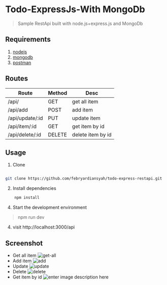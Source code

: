 
# Todo-ExpressJs-With MongoDb
> Sample RestApi built with node.js+express.js and MongoDb

## Requirements
1. [nodejs](https://nodejs.org/)
2. [mongodb](https://www.mongodb.com/)
3. [postman](https://www.postman.com/)

## Routes

|Route|Method  |Desc|
|--|--|--|
| /api/ |GET  | get all item |
| /api/add |POST  | add item |
| /api/update/:id |PUT  | update item |
| /api/item/:id |GET  | get item by id |
| /api/delete/:id |DELETE  | delete item by id |  

## Usage

1. Clone

```bash

git clone https://github.com/febryardiansyah/todo-express-restapi.git

```

2. Install dependencies
```bash
    npm install
```

4. Start the development environment

> npm run dev

4. visit http://localhost:3000/api


## Screenshot
- Get all item
![get-all](https://media.discordapp.net/attachments/293767021030670356/793019182630567946/unknown.png?width=1576&height=1095)
- Add item
![add](https://media.discordapp.net/attachments/293767021030670356/793018944377454622/unknown.png?width=1568&height=1094)
- Update
![update](https://media.discordapp.net/attachments/293767021030670356/793005535808978964/unknown.png?width=1586&height=1093)
- Delete
![delete](https://media.discordapp.net/attachments/293767021030670356/793005181146890240/unknown.png?width=1518&height=1093)
- Get item by id
![enter image description here](https://media.discordapp.net/attachments/293767021030670356/793019566652653578/unknown.png?width=1574&height=1094)